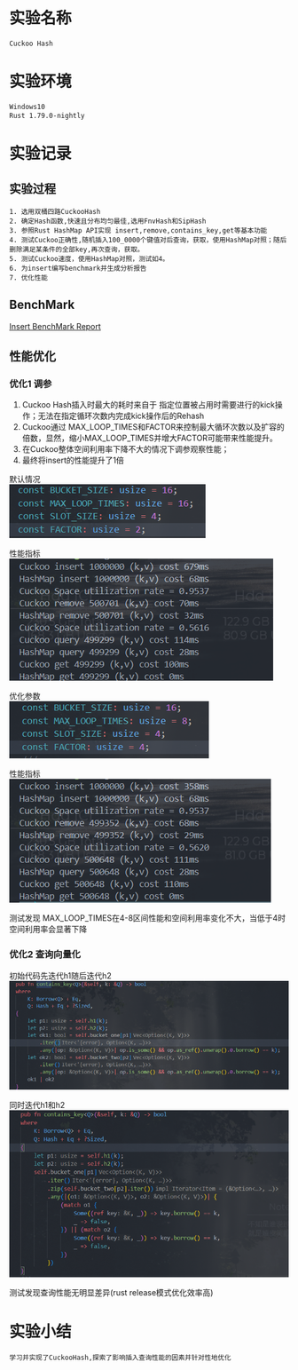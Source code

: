 # 实验名称
    Cuckoo Hash
# 实验环境
    Windows10 
    Rust 1.79.0-nightly
# 实验记录
## 实验过程
    1. 选用双桶四路CuckooHash
    2. 确定Hash函数,快速且分布均匀最佳,选用FnvHash和SipHash
    3. 参照Rust HashMap API实现 insert,remove,contains_key,get等基本功能
    4. 测试Cuckoo正确性,随机插入100_0000个键值对后查询，获取，使用HashMap对照；随后删除满足某条件的全部key,再次查询，获取。
    5. 测试Cuckoo速度，使用HashMap对照，测试如4。
    6. 为insert编写benchmark并生成分析报告
    7. 优化性能
## BenchMark
[Insert BenchMark Report](./figure/criterion/report/index.html)
## 性能优化
### 优化1 调参
1. Cuckoo Hash插入时最大的耗时来自于 指定位置被占用时需要进行的kick操作；无法在指定循环次数内完成kick操作后的Rehash
2. Cuckoo通过 MAX_LOOP_TIMES和FACTOR来控制最大循环次数以及扩容的倍数，显然，缩小MAX_LOOP_TIMES并增大FACTOR可能带来性能提升。
3. 在Cuckoo整体空间利用率下降不大的情况下调参观察性能；
4. 最终将insert的性能提升了1倍

默认情况<br>
![arg](./figure/rough_args.png)
  
性能指标<br>
![impl](./figure/rough.png)

优化参数<br>
![best-arg](./figure/best_args.png)

性能指标<br>
![best-impl](./figure/best_impl.png)

测试发现 MAX_LOOP_TIMES在4-8区间性能和空间利用率变化不大，当低于4时空间利用率会显著下降

### 优化2 查询向量化
初始代码先迭代h1随后迭代h2<br>
![con1](./figure/con1.png)

同时迭代h1和h2
![con2](./figure/con2.png)

测试发现查询性能无明显差异(rust release模式优化效率高)
# 实验小结
    学习并实现了CuckooHash,探索了影响插入查询性能的因素并针对性地优化
